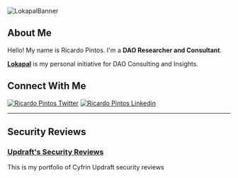 ![LokapalBanner](https://github.com/user-attachments/assets/14bc28f5-6c30-490c-8159-08acac29390b)

## About Me

Hello! My name is Ricardo Pintos. I'm a **DAO Researcher and Consultant**.

[**Lokapal**](https://lokapal-xyz.github.io/) is my personal initiative for DAO Consulting and Insights.

## Connect With Me

[![Ricardo Pintos Twitter](https://img.shields.io/badge/Twitter-1DA1F2?style=for-the-badge&logo=x&logoColor=white)](https://x.com/lokapalxyz)
[![Ricardo Pintos Linkedin](https://img.shields.io/badge/LinkedIn-0077B5?style=for-the-badge&logo=linkedin&logoColor=white)](https://www.linkedin.com/in/ricardo-mauro-pintos/)

---

## Security Reviews

### [**Updraft's Security Reviews**](https://github.com/RicardoPintos/updraft-security-reviews)
This is my portfolio of Cyfrin Updraft security reviews
